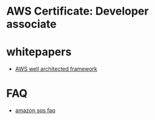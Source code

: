 # AWS Certificate: Developer associate

# whitepapers

- [AWS well architected framework](../etc/AWS-well-architected-framework.md)


# FAQ

- [amazon sqs faq](../etc/amazon-sqs-faq.md)
